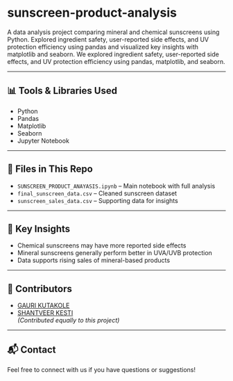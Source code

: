 # sunscreen-product-analysis
A data analysis project comparing mineral and chemical sunscreens using Python. Explored ingredient safety, user-reported side effects, and UV protection efficiency using pandas and visualized key insights with matplotlib and seaborn. 
We explored ingredient safety, user-reported side effects, and UV protection efficiency using pandas, matplotlib, and seaborn.

---

## 📊 Tools & Libraries Used
- Python
- Pandas
- Matplotlib
- Seaborn
- Jupyter Notebook

---

## 📂 Files in This Repo
- `SUNSCREEN_PRODUCT_ANAYASIS.ipynb` – Main notebook with full analysis
- `final_sunscreen_data.csv` – Cleaned sunscreen dataset
- `sunscreen_sales_data.csv` – Supporting data for insights

---

## 📌 Key Insights
- Chemical sunscreens may have more reported side effects
- Mineral sunscreens generally perform better in UVA/UVB protection
- Data supports rising sales of mineral-based products

---

## 🤝 Contributors
- [GAURI KUTAKOLE](https://github.com/gaurimk)  
- [SHANTVEER KESTI](https://github.com/shankesti)  
*(Contributed equally to this project)*

---

## 📬 Contact
Feel free to connect with us if you have questions or suggestions!
